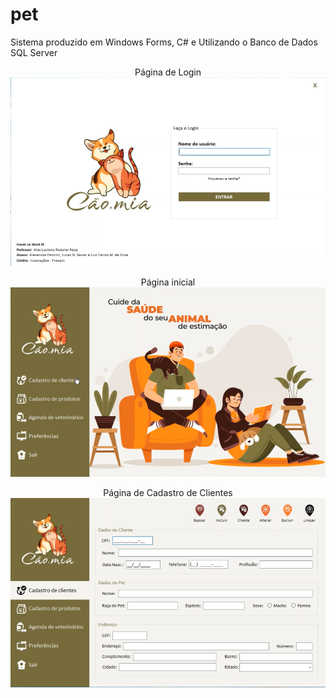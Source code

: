 # pet
Sistema produzido em Windows Forms, C# e Utilizando o Banco de Dados SQL Server<br>

<p align="center">
Página de Login
  <img src="./assets-readme/login.png" alt="Página de Login" title="Trabalho de How III - Univali">
</p>

<p align="center">
Página inicial
  <img src="./assets-readme/abertura.png" alt="Página inicial" title="Trabalho de How III - Univali">
</p>

<p align="center">
Página de Cadastro de Clientes
  <img src="./assets-readme/Cliente.png" alt="Página de Cadastro de Clientes" title="Trabalho de How III - Univali">
</p>
